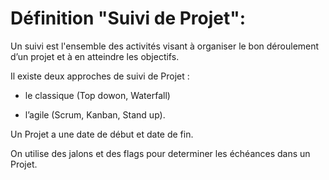 Définition "Suivi de Projet":
==============================

Un suivi est l'ensemble des activités visant à organiser le bon déroulement d’un projet et à en atteindre les objectifs. 

 
Il existe deux approches de suivi de Projet : 

- le classique (Top dowon, Waterfall)

- l’agile (Scrum, Kanban, Stand up).

Un Projet a une date de début et date de fin.

On utilise des jalons et des flags pour determiner les échéances dans un Projet.
